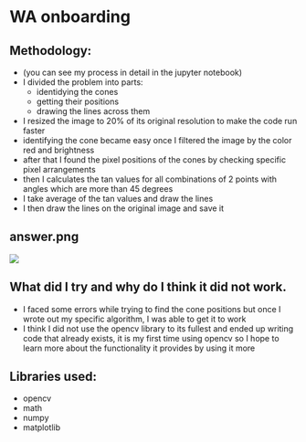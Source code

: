 # WA onboarding

## Methodology:
- (you can see my process in detail in the jupyter notebook)
- I divided the problem into parts:
    - identidying the cones
    - getting their positions
    - drawing the lines across them
- I resized the image to 20% of its original resolution to make the code run faster
- identifying the cone became easy once I filtered the image by the color red and brightness
- after that I found the pixel positions of the cones by checking specific pixel arrangements
- then I calculates the tan values for all combinations of 2 points with angles which are more than 45 degrees
- I take average of the tan values and draw the lines
- I then draw the lines on the original image and save it

## answer.png
![](./perception/answer.png)

## What did I try and why do I think it did not work.
- I faced some errors while trying to find the cone positions but once I wrote out my specific algorithm, I was able to get it to work
- I think I did not use the opencv library to its fullest and ended up writing code that already exists, it is my first time using opencv so I hope to learn more about the functionality it provides by using it more
## Libraries used:
- opencv
- math
- numpy
- matplotlib


 
